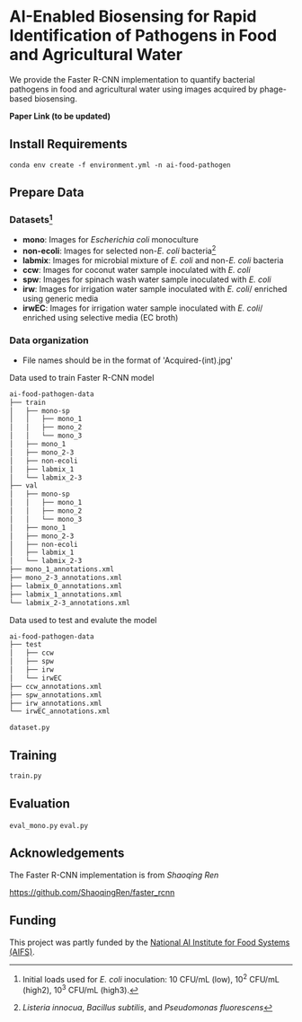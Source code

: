 # AI-Enabled Biosensing for Rapid Identification of Pathogens in Food and Agricultural Water

We provide the Faster R-CNN implementation to quantify bacterial pathogens in food and agricultural water using images acquired by phage-based biosensing.

**Paper Link (to be updated)**

## Install Requirements

```
conda env create -f environment.yml -n ai-food-pathogen
```

## Prepare Data


### **Datasets[^1]**

- **mono**: Images for *Escherichia coli* monoculture
- **non-ecoli**: Images for selected non-*E. coli* bacteria[^2]
- **labmix**: Images for microbial mixture of *E. coli* and non-*E. coli* bacteria
- **ccw**: Images for coconut water sample inoculated with *E. coli*
- **spw**: Images for spinach wash water sample inoculated with *E. coli*
- **irw**: Images for irrigation water sample inoculated with *E. coli*/ enriched using generic media
- **irwEC**: Images for irrigation water sample inoculated with *E. coli*/ enriched using selective media (EC broth)

[^1]: Initial loads used for *E. coli* inoculation: 10 CFU/mL (low), 10<sup>2</sup> CFU/mL (high2), 10<sup>3</sup> CFU/mL (high3).
[^2]: *Listeria innocua*, *Bacillus subtilis*, and *Pseudomonas fluorescens*

### **Data organization**

- File names should be in the format of 'Acquired-(int).jpg'

Data used to train Faster R-CNN model
```bash
ai-food-pathogen-data
├── train
│   ├── mono-sp
│   │   ├── mono_1
│   │   ├── mono_2
│   │   └── mono_3
│   ├── mono_1
│   ├── mono_2-3
│   ├── non-ecoli
│   ├── labmix_1
│   └── labmix_2-3
├── val
│   ├── mono-sp
│   │   ├── mono_1
│   │   ├── mono_2
│   │   └── mono_3
│   ├── mono_1
│   ├── mono_2-3
│   ├── non-ecoli
│   ├── labmix_1
│   └── labmix_2-3
├── mono_1_annotations.xml
├── mono_2-3_annotations.xml
├── labmix_0_annotations.xml
├── labmix_1_annotations.xml
└── labmix_2-3_annotations.xml

```

Data used to test and evalute the model
```bash
ai-food-pathogen-data
├── test
│   ├── ccw
│   ├── spw
│   ├── irw
│   └── irwEC
├── ccw_annotations.xml
├── spw_annotations.xml
├── irw_annotations.xml
└── irwEC_annotations.xml

```
`dataset.py`

## Training

`train.py`

## Evaluation

`eval_mono.py`
`eval.py`

## Acknowledgements

The Faster R-CNN implementation is from *Shaoqing Ren*

https://github.com/ShaoqingRen/faster_rcnn

## Funding

This project was partly funded by the [National AI Institute for Food Systems (AIFS)](https://aifs.ucdavis.edu).